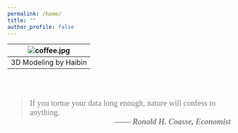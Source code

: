 ```yaml
---
permalink: /home/
title: ""
author_profile: false
---
```


| ![coffee.jpg](/assets/images/coffee.png) |
|:--:|
| 3D Modeling by Haibin

<br>
<br>

<blockquote style='font-size:18px;font-family: charter, Georgia, Cambria, "Times New Roman", Times, serif; opacity:80%;'>If you tortue your data long enough, nature will confess to anything. <br>
    <cite style='font-weight:bold;
                 float:right;
                 font-family:Times New Roman;
                 display:block-inline;
                 text-align: right; '>  
   &mdash;&mdash; Ronald H. Coasse, Economist </cite>
</blockquote>
